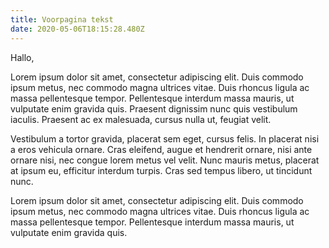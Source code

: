 ```yaml
---
title: Voorpagina tekst
date: 2020-05-06T18:15:28.480Z
---
```

Hallo,

Lorem ipsum dolor sit amet, consectetur adipiscing elit. Duis commodo ipsum metus, nec commodo magna ultrices vitae. Duis rhoncus ligula ac massa pellentesque tempor. Pellentesque interdum massa mauris, ut vulputate enim gravida quis. Praesent dignissim nunc quis vestibulum iaculis. Praesent ac ex malesuada, cursus nulla ut, feugiat velit.

Vestibulum a tortor gravida, placerat sem eget, cursus felis. In placerat nisi a eros vehicula ornare. Cras eleifend, augue et hendrerit ornare, nisi ante ornare nisi, nec congue lorem metus vel velit. Nunc mauris metus, placerat at ipsum eu, efficitur interdum turpis. Cras sed tempus libero, ut tincidunt nunc.

Lorem ipsum dolor sit amet, consectetur adipiscing elit. Duis commodo ipsum metus, nec commodo magna ultrices vitae. Duis rhoncus ligula ac massa pellentesque tempor. Pellentesque interdum massa mauris, ut vulputate enim gravida quis.